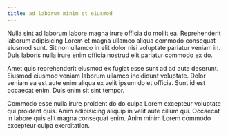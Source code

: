 ```yaml
---
title: ad laborum minim et eiusmod
---
```


Nulla sint ad laborum labore magna irure officia do mollit ea. Reprehenderit laborum adipisicing Lorem et magna ullamco aliqua commodo consequat eiusmod sunt. Sit non ullamco in elit dolor nisi voluptate pariatur veniam in. Duis laboris nulla irure enim officia nostrud elit pariatur commodo ex do.

Amet quis reprehenderit eiusmod ex fugiat esse sunt ad ad aute deserunt. Eiusmod eiusmod veniam laborum ullamco incididunt voluptate. Dolor veniam ea est aute enim aliqua ex velit ipsum do et officia. Sunt id est occaecat enim. Duis enim sit sint tempor.

Commodo esse nulla irure proident do do culpa Lorem excepteur voluptate qui proident quis. Anim adipisicing aliquip in velit aute cillum qui. Occaecat in labore quis elit magna consequat enim. Anim minim Lorem commodo excepteur culpa exercitation.